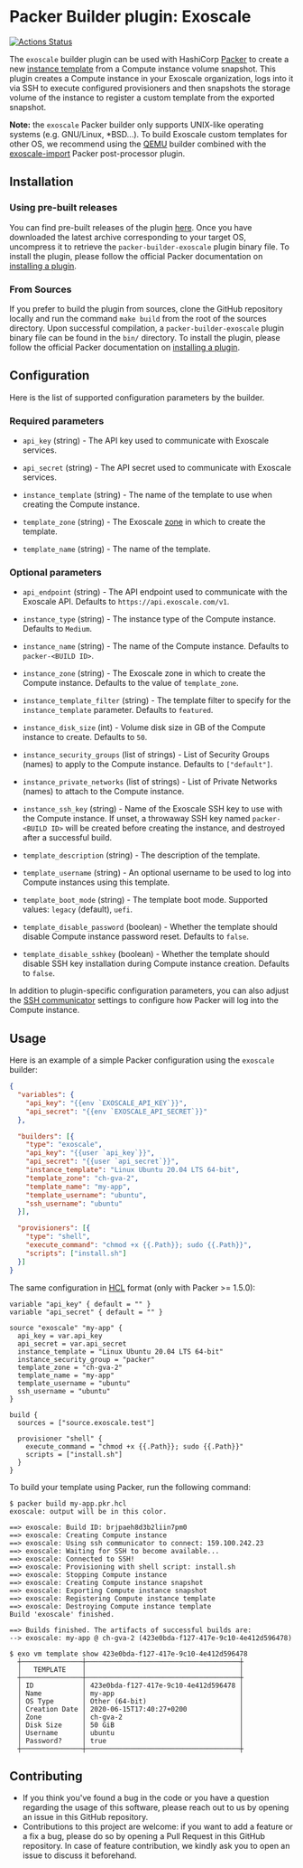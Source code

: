 # Packer Builder plugin: Exoscale

[![Actions Status](https://github.com/exoscale/packer-builder-exoscale/workflows/CI/badge.svg)](https://github.com/exoscale/packer-builder-exoscale/actions?query=workflow%3ACI)

The `exoscale` builder plugin can be used with HashiCorp [Packer][packer]
to create a new [instance template][customtemplatesdoc] from a Compute
instance volume snapshot. This plugin creates a Compute instance in your
Exoscale organization, logs into it via SSH to execute configured
provisioners and then snapshots the storage volume of the instance to
register a custom template from the exported snapshot.

**Note:** the `exoscale` Packer builder only supports UNIX-like operating
systems (e.g. GNU/Linux, \*BSD...). To build Exoscale custom templates for
other OS, we recommend using the [QEMU][packerqemu] builder combined with the
[exoscale-import][exoscale-import] Packer post-processor plugin.


## Installation

### Using pre-built releases

You can find pre-built releases of the plugin [here][releases].
Once you have downloaded the latest archive corresponding to your target OS,
uncompress it to retrieve the `packer-builder-exoscale` plugin binary file.
To install the plugin, please follow the official Packer documentation on
[installing a plugin][packerplugindoc].


### From Sources

If you prefer to build the plugin from sources, clone the GitHub repository
locally and run the command `make build` from the root of the sources
directory. Upon successful compilation, a `packer-builder-exoscale` plugin
binary file can be found in the `bin/` directory.
To install the plugin, please follow the official Packer documentation on
[installing a plugin][packerplugindoc].


## Configuration

Here is the list of supported configuration parameters by the builder.


### Required parameters

- `api_key` (string) - The API key used to communicate with Exoscale services.

- `api_secret` (string) - The API secret used to communicate with Exoscale
  services.

- `instance_template` (string) - The name of the template to use when creating
  the Compute instance.

- `template_zone` (string) - The Exoscale [zone][zones] in which to create the
  template.
  
- `template_name` (string) - The name of the template.


### Optional parameters

- `api_endpoint` (string) - The API endpoint used to communicate with the
  Exoscale API. Defaults to `https://api.exoscale.com/v1`.

- `instance_type` (string) - The instance type of the Compute instance.
  Defaults to `Medium`.

- `instance_name` (string) - The name of the Compute instance.
  Defaults to `packer-<BUILD ID>`.

- `instance_zone` (string) - The Exoscale zone in which to create the Compute
  instance. Defaults to the value of `template_zone`.

- `instance_template_filter` (string) - The template filter to specify for the
  `instance_template` parameter. Defaults to `featured`.

- `instance_disk_size` (int) - Volume disk size in GB of the Compute instance
  to create. Defaults to `50`.

- `instance_security_groups` (list of strings) - List of Security Groups
  (names) to apply to the Compute instance. Defaults to `["default"]`.

- `instance_private_networks` (list of strings) - List of Private Networks
  (names) to attach to the Compute instance.

- `instance_ssh_key` (string) - Name of the Exoscale SSH key to use with the
  Compute instance. If unset, a throwaway SSH key named `packer-<BUILD ID>`
  will be created before creating the instance, and destroyed after a
  successful build.

- `template_description` (string) - The description of the template.

- `template_username` (string) - An optional username to be used to log into
  Compute instances using this template.

- `template_boot_mode` (string) - The template boot mode. Supported values:
  `legacy` (default), `uefi`.

- `template_disable_password` (boolean) - Whether the template should disable
  Compute instance password reset. Defaults to `false`.

- `template_disable_sshkey` (boolean) - Whether the template should disable
  SSH key installation during Compute instance creation. Defaults to `false`.

In addition to plugin-specific configuration parameters, you can also adjust
the [SSH communicator][packerssh] settings to configure how Packer will log
into the Compute instance.


## Usage

Here is an example of a simple Packer configuration using the `exoscale`
builder:

```json
{
  "variables": {
    "api_key": "{{env `EXOSCALE_API_KEY`}}",
    "api_secret": "{{env `EXOSCALE_API_SECRET`}}"
  },

  "builders": [{
    "type": "exoscale",
    "api_key": "{{user `api_key`}}",
    "api_secret": "{{user `api_secret`}}",
    "instance_template": "Linux Ubuntu 20.04 LTS 64-bit",
    "template_zone": "ch-gva-2",
    "template_name": "my-app",
    "template_username": "ubuntu",
    "ssh_username": "ubuntu"
  }],

  "provisioners": [{
    "type": "shell",
    "execute_command": "chmod +x {{.Path}}; sudo {{.Path}}",
    "scripts": ["install.sh"] 
  }]
}
```

The same configuration in [HCL][packerhcl] format (only with Packer >= 1.5.0):

```hcl
variable "api_key" { default = "" }
variable "api_secret" { default = "" }

source "exoscale" "my-app" {
  api_key = var.api_key
  api_secret = var.api_secret
  instance_template = "Linux Ubuntu 20.04 LTS 64-bit"
  instance_security_group = "packer"
  template_zone = "ch-gva-2"
  template_name = "my-app"
  template_username = "ubuntu"
  ssh_username = "ubuntu"
}

build {
  sources = ["source.exoscale.test"]

  provisioner "shell" {
    execute_command = "chmod +x {{.Path}}; sudo {{.Path}}"
    scripts = ["install.sh"]
  }
}
```

To build your template using Packer, run the following command:

```console
$ packer build my-app.pkr.hcl
exoscale: output will be in this color.

==> exoscale: Build ID: brjpaeh8d3b2liin7pm0
==> exoscale: Creating Compute instance
==> exoscale: Using ssh communicator to connect: 159.100.242.23
==> exoscale: Waiting for SSH to become available...
==> exoscale: Connected to SSH!
==> exoscale: Provisioning with shell script: install.sh
==> exoscale: Stopping Compute instance
==> exoscale: Creating Compute instance snapshot
==> exoscale: Exporting Compute instance snapshot
==> exoscale: Registering Compute instance template
==> exoscale: Destroying Compute instance template
Build 'exoscale' finished.

==> Builds finished. The artifacts of successful builds are:
--> exoscale: my-app @ ch-gva-2 (423e0bda-f127-417e-9c10-4e412d596478)

$ exo vm template show 423e0bda-f127-417e-9c10-4e412d596478
  ┼───────────────┼──────────────────────────────────────┼
  │   TEMPLATE    │                                      │
  ┼───────────────┼──────────────────────────────────────┼
  │ ID            │ 423e0bda-f127-417e-9c10-4e412d596478 │
  │ Name          │ my-app                               │
  │ OS Type       │ Other (64-bit)                       │
  │ Creation Date │ 2020-06-15T17:40:27+0200             │
  │ Zone          │ ch-gva-2                             │
  │ Disk Size     │ 50 GiB                               │
  │ Username      │ ubuntu                               │
  │ Password?     │ true                                 │
  ┼───────────────┼──────────────────────────────────────┼
```


## Contributing

* If you think you've found a bug in the code or you have a question regarding
  the usage of this software, please reach out to us by opening an issue in
  this GitHub repository.
* Contributions to this project are welcome: if you want to add a feature or a
  fix a bug, please do so by opening a Pull Request in this GitHub repository.
  In case of feature contribution, we kindly ask you to open an issue to
  discuss it beforehand.


[releases]: https://github.com/exoscale/packer-builder-exoscale/releases
[packer]: https://www.packer.io/
[packerqemu]: https://www.packer.io/docs/builders/qemu/
[customtemplatesdoc]: https://community.exoscale.com/documentation/compute/custom-templates/
[packerplugindoc]: https://www.packer.io/docs/extending/plugins/#installing-plugins
[packerhcl]: https://www.packer.io/guides/hcl/
[packerssh]: https://www.packer.io/docs/communicators/ssh/
[exoscale-import]: https://github.com/exoscale/packer-post-processor-exoscale-import
[zones]: https://www.exoscale.com/datacenters/
